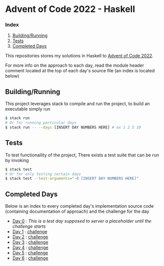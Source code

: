 # Advent of Code 2022 - Haskell

### Index

1. [Building/Running](#Buidling/Running)
2. [Tests](#Tests)
3. [Completed Days](#Completed-Days)

This repositories stores my solutions in Haskell to [Advent of Code 2022](https://adventofcode.com/2022).

For more info on the approach to each day,
read the module header comment located at the top of each day's source file 
(an index is located below)


## Building/Running

This project leverages stack to compile and run the project, to build an executable simply run

```bash
$ stack run 
# Or for running particular days
$ stack run -- --days [INSERT DAY NUMBERS HERE] # ex 1 2 5 10
```

## Tests

To test functionaility of the project, There exists a test suite that can be run by invoking

```bash
$ stack test
# Or for only testing certain days
$ stack test --test-arguments="-d [INSERT DAY NUMBERS HERE]"
```

## Completed Days

Below is an index to every completed day's implementation source code (containing documentation of approach) and the challenge for the day

- [Day 0](src/Day00.hs) : *This is a test day supposed to server a placeholder until the challenge starts*
- [Day 1](src/Day01.hs) : [challenge](https://adventofcode.com/2022/day/1)
- [Day 2](src/Day02.hs) : [challenge](https://adventofcode.com/2022/day/2)
- [Day 3](src/Day03.hs) : [challenge](https://adventofcode.com/2022/day/3)
- [Day 4](src/Day04.hs) : [challenge](https://adventofcode.com/2022/day/4)
- [Day 5](src/Day05.hs) : [challenge](https://adventofcode.com/2022/day/5)
- [Day 6](src/Day06.hs) : [challenge](https://adventofcode.com/2022/day/6)

